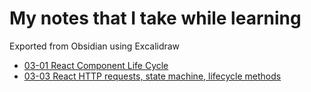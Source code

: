 # My notes that I take while learning 
Exported from Obsidian using Excalidraw

* [03-01 React Component Life Cycle](https://github.com/skochdev/BohdanSkochii-2022/blob/master/Excalidraw/GOIT%2003-01%20React%20Component%20Lifecycle.excalidraw.png)
* [03-03 React HTTP requests, state machine, lifecycle methods](https://github.com/skochdev/react-notes/blob/master/Excalidraw/GOIT%2003-03%20HTTP%20requests.excalidraw.png)
